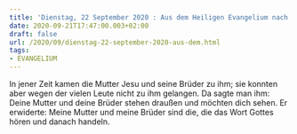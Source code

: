```yaml
---
title: 'Dienstag, 22 September 2020 : Aus dem Heiligen Evangelium nach Lukas - Lk 8,19-21.'
date: 2020-09-21T17:47:00.003+02:00
draft: false
url: /2020/09/dienstag-22-september-2020-aus-dem.html
tags: 
- EVANGELIUM
---
```


In jener Zeit kamen die Mutter Jesu und seine Brüder zu ihm; sie konnten aber wegen der vielen Leute nicht zu ihm gelangen. Da sagte man ihm: Deine Mutter und deine Brüder stehen draußen und möchten dich sehen. Er erwiderte: Meine Mutter und meine Brüder sind die, die das Wort Gottes hören und danach handeln.